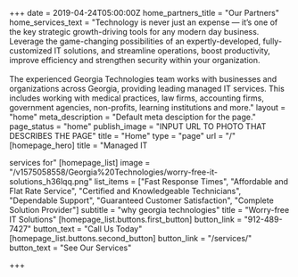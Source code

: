 +++
date = 2019-04-24T05:00:00Z
home_partners_title = "Our Partners"
home_services_text = "Technology is never just an expense — it’s one of the key strategic growth-driving tools for any modern day business. Leverage the game-changing possibilities of an expertly-developed, fully-customized IT solutions, and streamline operations, boost productivity, improve efficiency and strengthen security within your organization.<br><br>The experienced Georgia Technologies team works with businesses and organizations across Georgia, providing leading managed IT services. This includes working with medical practices, law firms, accounting firms, government agencies, non-profits, learning institutions and more."
layout = "home"
meta_description = "Default meta desciption for the page."
page_status = "home"
publish_image = "INPUT URL TO PHOTO THAT DESCRIBES THE PAGE"
title = "Home"
type = "page"
url = "/"
[homepage_hero]
title = "Managed IT <br class='md:hidden'><div class='hidden md:inline px-2'> </div> services for"
[homepage_list]
image = "/v1575058558/Georgia%20Technologies/worry-free-it-solutions_h36lqq.png"
list_items = ["Fast Response Times", "Affordable and Flat Rate Service", "Certified and Knowledgeable Technicians", "Dependable Support", "Guaranteed Customer Satisfaction", "Complete Solution Provider"]
subtitle = "why georgia technologies"
title = "Worry-free IT Solutions"
[homepage_list.buttons.first_button]
button_link = "912-489-7427"
button_text = "Call Us Today"
[homepage_list.buttons.second_button]
button_link = "/services/"
button_text = "See Our Services"

+++
